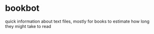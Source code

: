 # bookbot

quick information about text files, mostly for books to estimate how long they might take to read
